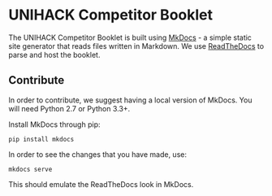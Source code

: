 # UNIHACK Competitor Booklet

The UNIHACK Competitor Booklet is built using [MkDocs](http://www.mkdocs.org/) - a simple static site generator that reads files written in Markdown. We use [ReadTheDocs](https://readthedocs.org/) to parse and host the booklet.

## Contribute

In order to contribute, we suggest having a local version of MkDocs. You will need Python 2.7 or Python 3.3+.

Install MkDocs through pip:

```
pip install mkdocs
```

In order to see the changes that you have made, use:

```
mkdocs serve
```

This should emulate the ReadTheDocs look in MkDocs.
